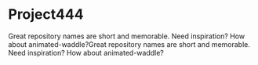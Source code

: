 # Project444
Great repository names are short and memorable. Need inspiration? How about animated-waddle?Great repository names are short and memorable. Need inspiration? How about animated-waddle?
